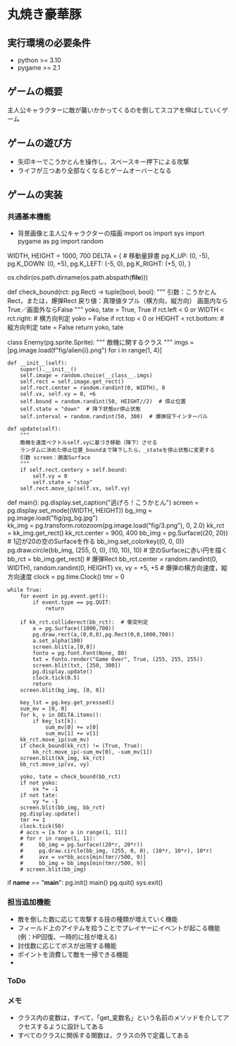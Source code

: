 # 丸焼き豪華豚

## 実行環境の必要条件
* python >= 3.10
* pygame >= 2.1

## ゲームの概要
主人公キャラクターに敵が襲いかかってくるのを倒してスコアを伸ばしていくゲーム

## ゲームの遊び方
* 矢印キーでこうかとんを操作し，スペースキー押下による攻撃
* ライフが三つあり全部なくなるとゲームオーバーとなる

## ゲームの実装
### 共通基本機能
* 背景画像と主人公キャラクターの描画
import os
import sys
import pygame as pg
import random


WIDTH, HEIGHT = 1000, 700
DELTA = {  # 移動量辞書
    pg.K_UP: (0, -5),
    pg.K_DOWN: (0, +5),
    pg.K_LEFT: (-5, 0),
    pg.K_RIGHT: (+5, 0),
}

os.chdir(os.path.dirname(os.path.abspath(__file__)))

def check_bound(rct: pg.Rect) -> tuple[bool, bool]:
    """
    引数：こうかとんRect，または，爆弾Rect
    戻り値：真理値タプル（横方向，縦方向）
    画面内ならTrue／画面外ならFalse
    """
    yoko, tate = True, True
    if rct.left < 0 or WIDTH < rct.right:  # 横方向判定
        yoko = False
    if rct.top < 0 or HEIGHT < rct.bottom:  # 縦方向判定
        tate = False
    return yoko, tate
    
class Enemy(pg.sprite.Sprite):
    """
    敵機に関するクラス
    """
    imgs = [pg.image.load(f"fig/alien{i}.png") for i in range(1, 4)]
    
    def __init__(self):
        super().__init__()
        self.image = random.choice(__class__.imgs)
        self.rect = self.image.get_rect()
        self.rect.center = random.randint(0, WIDTH), 0
        self.vx, self.vy = 0, +6
        self.bound = random.randint(50, HEIGHT//2)  # 停止位置
        self.state = "down"  # 降下状態or停止状態
        self.interval = random.randint(50, 300)  # 爆弾投下インターバル

    def update(self):
        """
        敵機を速度ベクトルself.vyに基づき移動（降下）させる
        ランダムに決めた停止位置_boundまで降下したら，_stateを停止状態に変更する
        引数 screen：画面Surface
        """
        if self.rect.centery > self.bound:
            self.vy = 0
            self.state = "stop"
        self.rect.move_ip(self.vx, self.vy)
        
def main():
    pg.display.set_caption("逃げろ！こうかとん")
    screen = pg.display.set_mode((WIDTH, HEIGHT))
    bg_img = pg.image.load("fig/pg_bg.jpg")    
    kk_img = pg.transform.rotozoom(pg.image.load("fig/3.png"), 0, 2.0)
    kk_rct = kk_img.get_rect()
    kk_rct.center = 900, 400
    bb_img = pg.Surface((20, 20))  # 1辺が20の空のSurfaceを作る
    bb_img.set_colorkey((0, 0, 0))
    pg.draw.circle(bb_img, (255, 0, 0), (10, 10), 10)  # 空のSurfaceに赤い円を描く
    bb_rct = bb_img.get_rect()  # 爆弾Rect
    bb_rct.center = random.randint(0, WIDTH), random.randint(0, HEIGHT)
    vx, vy = +5, +5  # 爆弾の横方向速度，縦方向速度
    clock = pg.time.Clock()
    tmr = 0

    while True:
        for event in pg.event.get():
            if event.type == pg.QUIT: 
                return
            
        if kk_rct.colliderect(bb_rct):  # 衝突判定
            a = pg.Surface((1000,700))
            pg.draw.rect(a,(0,0,0),pg.Rect(0,0,1000,700))
            a.set_alpha(100)
            screen.blit(a,[0,0])
            fonto = pg.font.Font(None, 80) 
            txt = fonto.render("Game Over", True, (255, 255, 255)) 
            screen.blit(txt, [350, 300])
            pg.display.update()
            clock.tick(0.5)
            return
        screen.blit(bg_img, [0, 0]) 

        key_lst = pg.key.get_pressed()
        sum_mv = [0, 0]
        for k, v in DELTA.items():
            if key_lst[k]:
                sum_mv[0] += v[0]
                sum_mv[1] += v[1]
        kk_rct.move_ip(sum_mv)
        if check_bound(kk_rct) != (True, True):
            kk_rct.move_ip(-sum_mv[0], -sum_mv[1])
        screen.blit(kk_img, kk_rct)
        bb_rct.move_ip(vx, vy)   

        yoko, tate = check_bound(bb_rct)
        if not yoko: 
            vx *= -1
        if not tate: 
            vy *= -1   
        screen.blit(bb_img, bb_rct)
        pg.display.update()
        tmr += 1
        clock.tick(50)
        # accs = [a for a in range(1, 11)]
        # for r in range(1, 11):
        #     bb_img = pg.Surface((20*r, 20*r))
        #     pg.draw.circle(bb_img, (255, 0, 0), (10*r, 10*r), 10*r)
        #     avx = vx*bb_accs[min(tmr//500, 9)]
        #     bb_img = bb_imgs[min(tmr//500, 9)]
        # screen.blit(bb_img)

if __name__ == "__main__":
    pg.init()
    main()
    pg.quit()
    sys.exit()

### 担当追加機能
* 敵を倒した数に応じて攻撃する技の種類が増えていく機能
* フィールド上のアイテムを拾うことでプレイヤーにイベントが起こる機能(例：HP回復、一時的に技が増える)
* 討伐数に応じてボスが出現する機能
* ポイントを消費して敵を一掃できる機能
* 
### ToDo


### メモ
* クラス内の変数は，すべて，「get_変数名」という名前のメソッドを介してアクセスするように設計してある
* すべてのクラスに関係する関数は，クラスの外で定義してある
